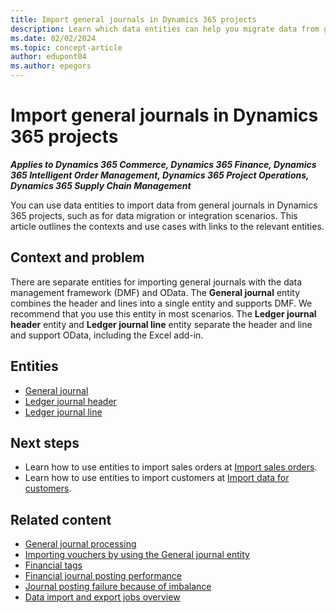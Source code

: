 ```yaml
---
title: Import general journals in Dynamics 365 projects
description: Learn which data entities can help you migrate data from general journals in Dynamics 365 implementation projects.
ms.date: 02/02/2024
ms.topic: concept-article
author: edupont04
ms.author: epegors
---
```


# Import general journals in Dynamics 365 projects

***Applies to Dynamics 365 Commerce, Dynamics 365 Finance, Dynamics 365 Intelligent Order Management, Dynamics 365 Project Operations, Dynamics 365 Supply Chain Management***

You can use data entities to import data from general journals in Dynamics 365 projects, such as for data migration or integration scenarios. This article outlines the contexts and use cases with links to the relevant entities.  

## Context and problem

There are separate entities for importing general journals with the data management framework (DMF) and OData. The **General journal** entity combines the header and lines into a single entity and supports DMF. We recommend that you use this entity in most scenarios. The **Ledger journal header** entity and **Ledger journal line** entity separate the header and line and support OData, including the Excel add-in.

## Entities

- [General journal](/dynamics365/fin-ops-core/dev-itpro/data-entities/entity-general-journal?toc=/dynamics365/guidance/toc.json)  
- [Ledger journal header](/dynamics365/fin-ops-core/dev-itpro/data-entities/entity-general-journal-ledgerjournalheader?toc=/dynamics365/guidance/toc.json)  
- [Ledger journal line](/dynamics365/fin-ops-core/dev-itpro/data-entities/entity-general-journal-ledgerjournalline?toc=/dynamics365/guidance/toc.json)  

## Next steps

- Learn how to use entities to import sales orders at [Import sales orders](import-sales-orders.md). 
- Learn how to use entities to import customers at [Import data for customers](import-customers.md).  


## Related content

- [General journal processing](/dynamics365/finance/general-ledger/general-journal-processing?toc=/dynamics365/guidance/toc.json)
- [Importing vouchers by using the General journal entity](/dynamics365/fin-ops-core/fin-ops/data-entities/tips-tricks-import-general-journal-entity?toc=/dynamics365/guidance/toc.json)
- [Financial tags](/dynamics365/finance/general-ledger/financial-tag?toc=/dynamics365/guidance/toc.json)
- [Financial journal posting performance](/dynamics365/finance/general-ledger/posting-performance?toc=/dynamics365/guidance/toc.json)
- [Journal posting failure because of imbalance](/dynamics365/finance/general-ledger/posting-fail-imbalance)
- [Data import and export jobs overview](/dynamics365/fin-ops-core/dev-itpro/data-entities/data-import-export-job?toc=/dynamics365/guidance/toc.json)


<!-- ## Tags

*Industries:* Healthcare, Financial services, Retail, Manufacturing

*Stakeholders:* Functional consultant, Business analyst, Solution architect, Developer, Data migration lead, Integration lead
 -->
